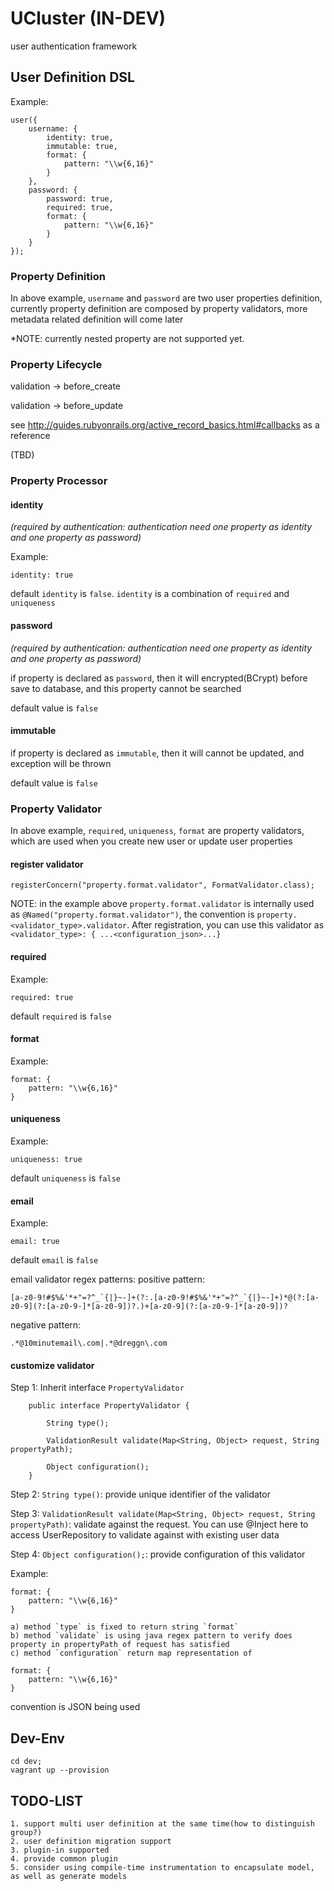 # UCluster (IN-DEV)

user authentication framework

## User Definition DSL
    
Example:
     
    user({
        username: {
            identity: true,
            immutable: true,
            format: {
                pattern: "\\w{6,16}"
            }
        },
        password: {
            password: true,
            required: true,
            format: {
                pattern: "\\w{6,16}"
            }
        }
    });     
    
### Property Definition
    
In above example, `username` and `password` are two user properties definition, currently property definition are composed by property validators, more metadata related definition will come later

*NOTE: currently nested property are not supported yet.

### Property Lifecycle

validation -> before_create

validation -> before_update

see http://guides.rubyonrails.org/active_record_basics.html#callbacks as a reference

(TBD)

### Property Processor


#### identity 

*(required by authentication: authentication need one property as identity and one property as password)*

Example:

    identity: true

default `identity` is `false`. `identity` is a combination of `required` and `uniqueness`

#### password

*(required by authentication: authentication need one property as identity and one property as password)*

if property is declared as `password`, then it will encrypted(BCrypt) before save to database, and this property cannot be searched

default value is `false`

#### immutable

if property is declared as `immutable`, then it will cannot be updated, and exception will be thrown

default value is `false`

### Property Validator

In above example, `required`, `uniqueness`, `format` are property validators, which are used when you create new user or update user properties

#### register validator

    registerConcern("property.format.validator", FormatValidator.class);
    
NOTE: in the example above `property.format.validator` is internally used as `@Named("property.format.validator")`, the convention is `property.<validator_type>.validator`.
After registration, you can use this validator as `<validator_type>: { ...<configuration_json>...}`

#### required

Example:
    
    required: true
    
default `required` is `false`    

#### format

Example:

    format: {
        pattern: "\\w{6,16}"
    }
    
#### uniqueness
    
Example:    

    uniqueness: true
    
default `uniqueness` is `false`    

#### email

Example:
    
    email: true
    
default `email` is `false`

email validator regex patterns: 
positive pattern: 
    
    [a-z0-9!#$%&'*+"=?^_`{|}~-]+(?:.[a-z0-9!#$%&'*+"=?^_`{|}~-]+)*@(?:[a-z0-9](?:[a-z0-9-]*[a-z0-9])?.)+[a-z0-9](?:[a-z0-9-]*[a-z0-9])?

negative pattern:

    .*@10minutemail\.com|.*@dreggn\.com
    
#### customize validator    

Step 1: Inherit interface `PropertyValidator`

        public interface PropertyValidator {
        
            String type();
            
            ValidationResult validate(Map<String, Object> request, String propertyPath);
            
            Object configuration();
        }

Step 2: `String type()`: provide unique identifier of the validator

Step 3: `ValidationResult validate(Map<String, Object> request, String propertyPath)`: validate against the request. You can use @Inject here to access UserRepository to validate against with existing user data

Step 4: `Object configuration();`: provide configuration of this validator

Example: 

    format: {
        pattern: "\\w{6,16}"
    }

    a) method `type` is fixed to return string `format`
    b) method `validate` is using java regex pattern to verify does property in propertyPath of request has satisfied
    c) method `configuration` return map representation of 

    format: {
        pattern: "\\w{6,16}"
    }
            
convention is JSON being used      

## Dev-Env

    cd dev;
    vagrant up --provision

## TODO-LIST

    1. support multi user definition at the same time(how to distinguish group?)
    2. user definition migration support 
    3. plugin-in supported
    4. provide common plugin
    5. consider using compile-time instrumentation to encapsulate model, as well as generate models      
